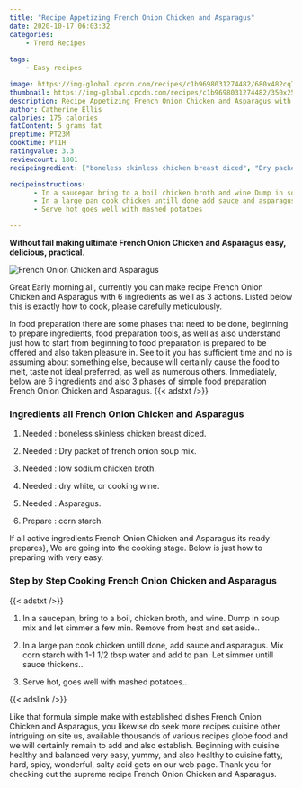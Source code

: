 ```yaml
---
title: "Recipe Appetizing French Onion Chicken and Asparagus"
date: 2020-10-17 06:03:32
categories:
    - Trend Recipes
    
tags:
    - Easy recipes

image: https://img-global.cpcdn.com/recipes/c1b9698031274482/680x482cq70/french-onion-chicken-and-asparagus-recipe-main-photo.jpg
thumbnail: https://img-global.cpcdn.com/recipes/c1b9698031274482/350x250cq70/french-onion-chicken-and-asparagus-recipe-main-photo.jpg
description: Recipe Appetizing French Onion Chicken and Asparagus with 6 ingredients and 3 stages of easy cooking.
author: Catherine Ellis
calories: 175 calories
fatContent: 5 grams fat
preptime: PT23M
cooktime: PT1H
ratingvalue: 3.3
reviewcount: 1801
recipeingredient: ["boneless skinless chicken breast diced", "Dry packet of french onion soup mix", "low sodium chicken broth", "dry white or cooking wine", "Asparagus", "corn starch"]

recipeinstructions: 
      - In a saucepan bring to a boil chicken broth and wine Dump in soup mix and let simmer a few min Remove from heat and set aside 
      - In a large pan cook chicken untill done add sauce and asparagus Mix corn starch with 11 12 tbsp water and add to pan Let simmer untill sauce thickens 
      - Serve hot goes well with mashed potatoes

---
```




**Without fail making ultimate French Onion Chicken and Asparagus easy, delicious, practical**. 


![French Onion Chicken and Asparagus](https://img-global.cpcdn.com/recipes/c1b9698031274482/680x482cq70/french-onion-chicken-and-asparagus-recipe-main-photo.jpg "French Onion Chicken and Asparagus")




Great Early morning all, currently you can make recipe French Onion Chicken and Asparagus with 6 ingredients as well as 3 actions. Listed below this is exactly how to cook, please carefully meticulously.

In food preparation there are some phases that need to be done, beginning to prepare ingredients, food preparation tools, as well as also understand just how to start from beginning to food preparation is prepared to be offered and also taken pleasure in. See to it you has sufficient time and no is assuming about something else, because will certainly cause the food to melt, taste not ideal preferred, as well as numerous others. Immediately, below are 6 ingredients and also 3 phases of simple food preparation French Onion Chicken and Asparagus.
{{< adstxt />}}

### Ingredients all French Onion Chicken and Asparagus


1. Needed  : boneless skinless chicken breast diced.

1. Needed  : Dry packet of french onion soup mix.

1. Needed  : low sodium chicken broth.

1. Needed  : dry white, or cooking wine.

1. Needed  : Asparagus.

1. Prepare  : corn starch.



If all active ingredients French Onion Chicken and Asparagus its ready| prepares}, We are going into the cooking stage. Below is just how to preparing with very easy.

### Step by Step Cooking French Onion Chicken and Asparagus

{{< adstxt />}}


1. In a saucepan, bring to a boil, chicken broth, and wine. Dump in soup mix and let simmer a few min. Remove from heat and set aside..



1. In a large pan cook chicken untill done, add sauce and asparagus. Mix corn starch with 1-1 1/2 tbsp water and add to pan. Let simmer untill sauce thickens..



1. Serve hot, goes well with mashed potatoes..





{{< adslink />}}

Like that formula simple make with established dishes French Onion Chicken and Asparagus, you likewise do seek more recipes cuisine other intriguing on site us, available thousands of various recipes globe food and we will certainly remain to add and also establish. Beginning with cuisine healthy and balanced very easy, yummy, and also healthy to cuisine fatty, hard, spicy, wonderful, salty acid gets on our web page. Thank you for checking out the supreme recipe French Onion Chicken and Asparagus.
